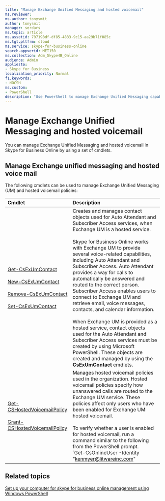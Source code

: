 ```yaml
---
title: "Manage Exchange Unified Messaging and hosted voicemail"
ms.reviewer: 
ms.author: tonysmit
author: tonysmit
manager: serdars
ms.topic: article
ms.assetid: 707198df-df85-4833-9c15-aa29b71f085c
ms.tgt.pltfrm: cloud
ms.service: skype-for-business-online
search.appverid: MET150
ms.collection: Adm_Skype4B_Online
audience: Admin
appliesto:
- Skype for Business
localization_priority: Normal
f1.keywords:
- NOCSH
ms.custom:
- PowerShell
description: "Use PowerShell to manage Exchange Unified Messaging capabilities such as Auto Attendant and Subscriber Access and hosted voicemail in Skype for Business Online."
---
```


# Manage Exchange Unified Messaging and hosted voicemail

You can manage Exchange Unified Messaging and hosted voicemail in Skype for Business Online by using a set of cmdlets.
  
## Manage Exchange unified messaging and hosted voice mail

The following cmdlets can be used to manage Exchange Unified Messaging (UM) and hosted voicemail policies:
  

| **Cmdlet**                                                                                                                                                                                                                                                                                                                        | **Description**                                                                                                                                                                                                                                                                                                                                                                                                                                                                                                                                                                                                                                                                                                                                                                                                    |
|:----------------------------------------------------------------------------------------------------------------------------------------------------------------------------------------------------------------------------------------------------------------------------------------------------------------------------------|:-------------------------------------------------------------------------------------------------------------------------------------------------------------------------------------------------------------------------------------------------------------------------------------------------------------------------------------------------------------------------------------------------------------------------------------------------------------------------------------------------------------------------------------------------------------------------------------------------------------------------------------------------------------------------------------------------------------------------------------------------------------------------------------------------------------------|
| [Get-CsExUmContact](https://go.microsoft.com/fwlink/p/?linkid=849628) <br/><br/> [New-CsExUmContact](https://go.microsoft.com/fwlink/p/?linkid=849629) <br/> <br/>[Remove-CsExUmContact](https://go.microsoft.com/fwlink/p/?linkid=849630) <br/> <br/>[Set-CsExUmContact](https://go.microsoft.com/fwlink/p/?linkid=849631) <br/> | Creates and manages contact objects used for Auto Attendant and Subscriber Access services, when Exchange UM is a hosted service.  <br/><br/> Skype for Business Online works with Exchange UM to provide several voice-related capabilities, including Auto Attendant and Subscriber Access. Auto Attendant provides a way for calls to automatically be answered and routed to the correct person. Subscriber Access enables users to connect to Exchange UM and retrieve email, voice messages, contacts, and calendar information.  <br/><br/> When Exchange UM is provided as a hosted service, contact objects used for the Auto Attendant and Subscriber Access services must be created by using Microsoft PowerShell. These objects are created and managed by using the **CsExUmContact** cmdlets. <br/> |
| [Get-CSHostedVoicemailPolicy](https://go.microsoft.com/fwlink/p/?linkid=849633) <br/> <br/>[Grant-CSHostedVoicemailPolicy](https://go.microsoft.com/fwlink/p/?linkid=849602) <br/>                                                                                                                                                | Manages hosted voicemail policies used in the organization. Hosted voicemail policies specify how unanswered calls are routed to the Exchange UM service. These policies affect only users who have been enabled for Exchange UM hosted voicemail.  <br/><br/> To verify whether a user is enabled for hosted voicemail, run a command similar to the following from the PowerShell prompt.  <br/> \`Get-CsOnlineUser -Identity "kenmyer@litwareinc.com"                                                                                                                                                                                                                                                                                                                                                           |

## Related topics
[Set up your computer for skype for business online management using Windows PowerShell](set-up-your-computer-for-windows-powershell.md)

  
 
